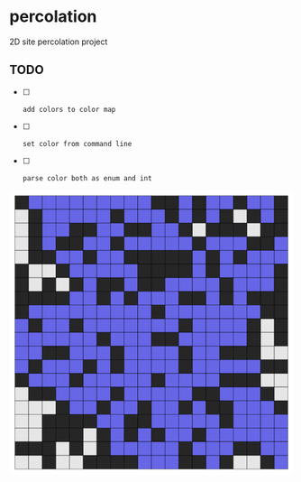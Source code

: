 # percolation
2D site percolation project

## TODO

* [ ]     add colors to color map
* [ ]     set color from command line
* [ ]     parse color both as enum and int

![Alt text](out.png?raw=true "Percolation structure")
